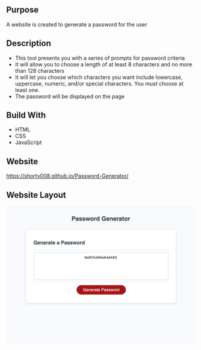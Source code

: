 ## Purpose
A website is created to generate a password for the user

## Description
* This tool presents you with a series of prompts for password criteria
* It will allow you to choose a length of at least 8 characters and no more than 128 characters
* It will let you choose which characters you want include lowercase, uppercase, numeric, and/or special characters. You must choose at least one. 
* The password will be displayed on the page

## Build With
* HTML 
* CSS 
* JavaScript

## Website 

https://shorty008.github.io/Password-Generator/

## Website Layout

![password page](/Develop/gen_password.png)


